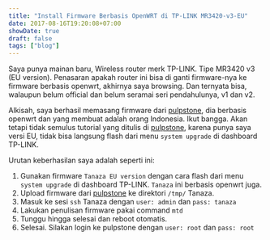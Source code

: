 ```yaml
---
title: "Install Firmware Berbasis OpenWRT di TP-LINK MR3420-v3-EU" 
date: 2017-08-16T19:20:08+07:00
showDate: true
draft: false
tags: ["blog"]
---
```

Saya punya mainan baru, Wireless router merk TP-LINK. Tipe MR3420 v3 (EU version). Penasaran apakah router ini bisa di ganti firmware-nya ke firmware berbasis openwrt, akhirnya saya browsing. Dan ternyata bisa, walaupun belum official dan belum seramai seri pendahulunya, v1 dan v2.

Alkisah, saya berhasil memasang firmware dari [pulpstone](http://pulpstone.pw), dia berbasis openwrt dan yang membuat adalah orang Indonesia. Ikut bangga. Akan tetapi tidak semulus tutorial yang ditulis di [pulpstone](http://pulpstone.pw), karena punya saya versi EU, tidak bisa langsung flash dari menu `system upgrade` di dashboard TP-LINK.

Urutan keberhasilan saya adalah seperti ini:

1. Gunakan firmware `Tanaza EU version` dengan cara flash dari menu `system upgrade` di dashboard TP-LINK. `Tanaza` ini berbasis openwrt juga.
2. Upload firmware dari [pulpstone](http://pulpstone.pw) ke direktori `/tmp/` Tanaza.
3. Masuk ke sesi `ssh` Tanaza dengan `user: admin` dan `pass: tanaza`
4. Lakukan penulisan firmware pakai command `mtd`
5. Tunggu hingga selesai dan reboot otomatis.
6. Selesai. Silakan login ke pulpstone dengan `user: root` dan `pass: root`
